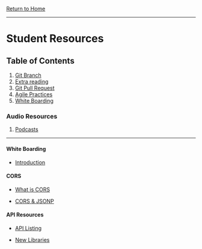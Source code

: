 [Return to Home](../../../README.md)

<hr>

# Student Resources

## Table of Contents

01. [Git Branch](https://git-scm.com/book/en/v2/Git-Branching-Basic-Branching-and-Merging)
02.  [Extra reading](https://www.atlassian.com/git/tutorials/using-branches)
03.  [Git Pull Request](https://help.github.com/articles/about-pull-requests/)
04.  [Agile Practices](https://linchpinseo.com/the-agile-method/)
05.  [White Boarding](#white-boarding)


### Audio Resources
01. [Podcasts](./podcasts.md)


<hr>

#### White Boarding
* [Introduction](https://medium.com/tradecraft-traction/the-beginners-guide-to-the-whiteboard-challenge-538289536a72)

#### CORS

* [What is CORS](https://www.codecademy.com/articles/what-is-cors)

* [CORS & JSONP](https://dev.socrata.com/docs/cors-and-jsonp.html)

#### API Resources

* [API Listing](./api_resources/API_Resources.md)

* [New Libraries](libraries/new_libraries.md)

